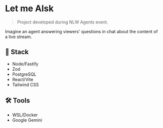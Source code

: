 # Let me AIsk

> Project developed during NLW Agents event.

Imagine an agent answering viewers' questions in chat about the content of a live stream.

## 🧩 Stack

- Node/Fastify
- Zod
- PostgreSQL
- React/Vite
- Tailwind CSS

## 🛠️ Tools

- WSL/Docker
- Google Gemini
